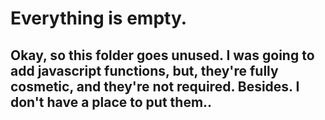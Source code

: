 # Everything is empty.

## Okay, so this folder goes unused. I was going to add javascript functions, but, they're fully cosmetic, and they're not required. Besides. I don't have a place to put them..
